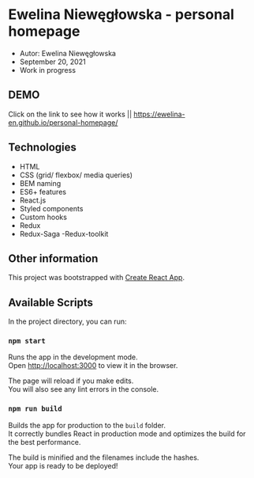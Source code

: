 # Ewelina Niewęgłowska - personal homepage

- Autor: Ewelina Niewęgłowska
- September 20, 2021
- Work in progress

## DEMO
Click on the link to see how it works || https://ewelina-en.github.io/personal-homepage/

## Technologies

- HTML
- CSS (grid/ flexbox/ media queries)
- BEM naming
- ES6+ features
- React.js
- Styled components
- Custom hooks
- Redux
- Redux-Saga
 -Redux-toolkit
 
 ## Other information 

This project was bootstrapped with [Create React App](https://github.com/facebook/create-react-app).

## Available Scripts

In the project directory, you can run:

### `npm start`

Runs the app in the development mode.\
Open [http://localhost:3000](http://localhost:3000) to view it in the browser.

The page will reload if you make edits.\
You will also see any lint errors in the console.

### `npm run build`

Builds the app for production to the `build` folder.\
It correctly bundles React in production mode and optimizes the build for the best performance.

The build is minified and the filenames include the hashes.\
Your app is ready to be deployed!
